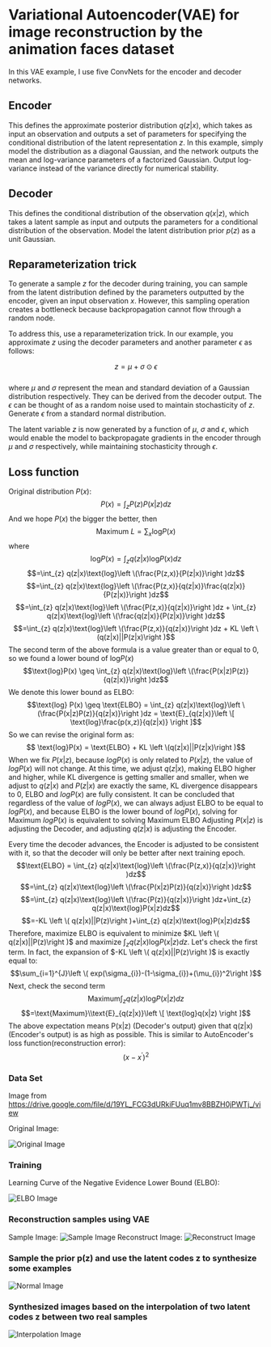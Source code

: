 # Variational Autoencoder(VAE) for image reconstruction by the animation faces dataset

In this VAE example, I use five ConvNets for the encoder and decoder networks. 
## Encoder
This defines the approximate posterior distribution $q(z|x)$, which takes as input an observation and outputs a set of parameters for specifying the conditional distribution of the latent representation $z$. In this example, simply model the distribution as a diagonal Gaussian, and the network outputs the mean and log-variance parameters of a factorized Gaussian. Output log-variance instead of the variance directly for numerical stability.
## Decoder
This defines the conditional distribution of the observation $q(x|z)$, which takes a latent sample  as input and outputs the parameters for a conditional distribution of the observation. Model the latent distribution prior $p(z)$ as a unit Gaussian.
## Reparameterization trick
To generate a sample $z$ for the decoder during training, you can sample from the latent distribution defined by the parameters outputted by the encoder, given an input observation $x$. However, this sampling operation creates a bottleneck because backpropagation cannot flow through a random node.

To address this, use a reparameterization trick. In our example, you approximate $z$ using the decoder parameters and another parameter $\epsilon$ as follows:

$$z = \mu + \sigma \odot \epsilon$$\
where $\mu$ and $\sigma$ represent the mean and standard deviation of a Gaussian distribution respectively. They can be derived from the decoder output. The $\epsilon$ can be thought of as a random noise used to maintain stochasticity of $z$. Generate $\epsilon$ from a standard normal distribution.

The latent variable $z$ is now generated by a function of $\mu$, $\sigma$ and $\epsilon$, which would enable the model to backpropagate gradients in the encoder through $\mu$ and $\sigma$ respectively, while maintaining stochasticity through $\epsilon$.
## Loss function
Original distribution $P(x)$:
$$P(x) = \int_{z} P(z)P(x|z)dz$$
And we hope $P(x)$ the bigger the better, then
$$\text{Maximum} \ L = \sum_{x} \text{log}P(x)$$
where
$$ \text{log}P(x) =  \int_{z} q(z|x)\text{log}P(x)dz$$
$$=\int_{z} q(z|x)\text{log}\left \(\frac{P(z,x)}{P(z|x)}\right )dz$$
$$=\int_{z} q(z|x)\text{log}\left \(\frac{P(z,x)}{q(z|x)}\frac{q(z|x)}{P(z|x)}\right )dz$$
$$=\int_{z} q(z|x)\text{log}\left \(\frac{P(z,x)}{q(z|x)}\right )dz + \int_{z} q(z|x)\text{log}\left \(\frac{q(z|x)}{P(z|x)}\right )dz$$
$$=\int_{z} q(z|x)\text{log}\left \(\frac{P(z,x)}{q(z|x)}\right )dz + KL \left \(q(z|x)||P(z|x)\right )$$
The second term of the above formula is a value greater than or equal to 0, so we found a lower bound of $\text{log}P(x)$
$$\text{log}P(x) \geq \int_{z} q(z|x)\text{log}\left \(\frac{P(x|z)P(z)}{q(z|x)}\right )dz$$
We denote this lower bound as $\text{ELBO}$:
$$\text{log} P(x) \geq \text{ELBO} = \int_{z} q(z|x)\text{log}\left \(\frac{P(x|z)P(z)}{q(z|x)}\right )dz = \text{E}_{q(z|x)}\left \[ \text{log}\frac{p(x,z)}{q(z|x)} \right ]$$
So we can revise the original form as:
$$ \text{log}P(x) =  \text{ELBO} + KL \left \(q(z|x)||P(z|x)\right )$$
When we fix $P(x|z)$, because $logP(x)$ is only related to $P(x|z)$, the value of $logP(x)$ will not change. At this time, we adjust $q(z|x)$, making $\text{ELBO}$ higher and higher, while KL divergence is getting smaller and smaller, when we adjust to $q(z|x)$ and $P(z|x)$ are exactly the same, KL divergence disappears to 0, $\text{ELBO}$ and $logP (x)$ are fully consistent. It can be concluded that regardless of the value of $logP(x)$, we can always adjust $\text{ELBO}$ to be equal to $logP(x)$, and because $\text{ELBO}$ is the lower bound of $logP(x)$, solving for Maximum $logP(x)$ is equivalent to solving Maximum $\text{ELBO}$
Adjusting $P(x|z)$ is adjusting the Decoder, and adjusting $q(z|x)$ is adjusting the Encoder.

Every time the decoder advances, the Encoder is adjusted to be consistent with it, so that the decoder will only be better after next training epoch.
$$\text{ELBO} = \int_{z} q(z|x)\text{log}\left \(\frac{P(z,x)}{q(z|x)}\right )dz$$
$$=\int_{z} q(z|x)\text{log}\left \(\frac{P(x|z)P(z)}{q(z|x)}\right )dz$$
$$=\int_{z} q(z|x)\text{log}\left \(\frac{P(z)}{q(z|x)}\right )dz+\int_{z} q(z|x)\text{log}P(x|z)dz$$
$$=-KL \left \( q(z|x)||P(z)\right )+\int_{z} q(z|x)\text{log}P(x|z)dz$$
Therefore, maximize $\text{ELBO}$ is equivalent to minimize $KL \left \( q(z|x)||P(z)\right )$ and maximize $\int_{z} q(z|x)\text{log}P(x|z)dz$. Let's check the first term. In fact, the expansion of $-KL \left \( q(z|x)||P(z)\right )$ is exactly equal to:
$$\sum_{i=1}^{J}\left \( exp(\sigma_{i})-(1-\sigma_{i})+(\mu_{i})^2\right )$$
Next, check the second term
$$\text{Maximum}\int_{z} q(z|x)\text{log}P(x|z)dz$$
$$=\text{Maximum}\\text{E}_{q(z|x)}\left \[ \text{log}q(x|z) \right ]$$
The above expectation means P(x|z) (Decoder's output) given that q(z|x) (Encoder's output) is as high as possible. This is similar to AutoEncoder's loss function(reconstruction error):
$$(x-x^{'})^2$$
### Data Set
Image from https://drive.google.com/file/d/19YL_FCG3dURkiFUuq1mv8BBZH0jPWTj_/view

Original Image:

![Original Image](image/real_image.png)
### Training
Learning Curve of the Negative Evidence Lower Bound (ELBO):

![ELBO Image](image/training_curve.png)

### Reconstruction samples using VAE
Sample Image:
![Sample Image](image/sample_image.png)
Reconstruct Image:
![Reconstruct Image](image/recon_image.png)
### Sample the prior p(z) and use the latent codes z to synthesize some examples
![Normal Image](image/normal_image.png)
### Synthesized images based on the interpolation of two latent codes z between two real samples
![Interpolation Image](image/interpolation_img.png)
